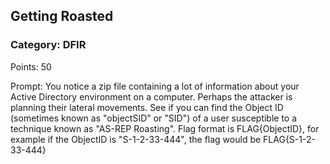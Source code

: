 ## Getting Roasted
### Category: DFIR
Points: 50

Prompt: You notice a zip file containing a lot of information about your Active Directory environment on a computer. Perhaps the attacker is planning their lateral movements. See if you can find the Object ID (sometimes known as "objectSID" or "SID") of a user susceptible to a technique known as "AS-REP Roasting". Flag format is FLAG{ObjectID}, for example if the ObjectID is "S-1-2-33-444", the flag would be FLAG{S-1-2-33-444}



